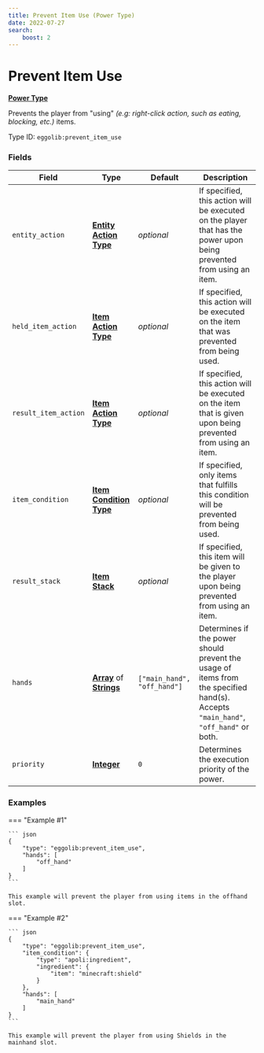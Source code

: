```yaml
---
title: Prevent Item Use (Power Type)
date: 2022-07-27
search:
    boost: 2
---
```


#   Prevent Item Use

[**Power Type**][1]

Prevents the player from "using" *(e.g: right-click action, such as eating, blocking, etc.)* items.

Type ID: `eggolib:prevent_item_use`


### Fields

Field | Type | Default | Description
------|------|---------|------------
`entity_action` | [**Entity Action Type**][2] | *optional* | If specified, this action will be executed on the player that has the power upon being prevented from using an item.
`held_item_action` | [**Item Action Type**][3] | *optional* | If specified, this action will be executed on the item that was prevented from being used.
`result_item_action` | [**Item Action Type**][3] | *optional* | If specified, this action will be executed on the item that is given upon being prevented from using an item.
`item_condition` | [**Item Condition Type**][4] | *optional* | If specified, only items that fulfills this condition will be prevented from being used.
`result_stack` | [**Item Stack**][5] | *optional* | If specified, this item will be given to the player upon being prevented from using an item.
`hands` | [**Array**][6] of [**Strings**][7] | `["main_hand", "off_hand"]` | Determines if the power should prevent the usage of items from the specified hand(s). Accepts `"main_hand"`, `"off_hand"` or both.
`priority` | [**Integer**][8] | `0` | Determines the execution priority of the power.


### Examples

=== "Example #1"

    ``` json
    {
        "type": "eggolib:prevent_item_use",
        "hands": [
            "off_hand"
        ]
    }
    ```

    This example will prevent the player from using items in the offhand slot.


=== "Example #2"

    ``` json
    {
        "type": "eggolib:prevent_item_use",
        "item_condition": {
            "type": "apoli:ingredient",
            "ingredient": {
                "item": "minecraft:shield"
            }
        },
        "hands": [
            "main_hand"
        ]
    }
    ```

    This example will prevent the player from using Shields in the mainhand slot.



[1]: ../power_types.md
[2]: ../entity_action_types.md
[3]: https://origins.readthedocs.io/en/latest/types/item_action_types
[4]: ../item_condition_types.md
[5]: https://origins.readthedocs.io/en/latest/types/data_types/item_stack
[6]: https://origins.readthedocs.io/en/latest/types/data_types/array
[7]: https://origins.readthedocs.io/en/latest/types/data_types/string
[8]: https://origins.readthedocs.io/en/latest/types/data_types/integer
